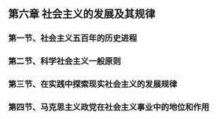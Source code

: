## 第六章 社会主义的发展及其规律
### 第一节、社会主义五百年的历史进程
### 第二节、科学社会主义一般原则
### 第三节、在实践中探索现实社会主义的发展规律
### 第四节、马克思主义政党在社会主义事业中的地位和作用